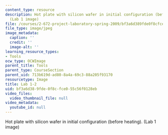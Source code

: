 ```yaml
---
content_type: resource
description: Hot plate with silicon wafer in initial configuration (before heating).
  (Lab 1 image)
file: /courses/2-672-project-laboratory-spring-2009/bf3a6d389fde0f8cfce055c56f0128eb_lab12.jpg
file_type: image/jpeg
image_metadata:
  caption: ''
  credit: ''
  image-alt: ''
learning_resource_types:
- Tools
ocw_type: OCWImage
parent_title: Tools
parent_type: CourseSection
parent_uid: 713b619d-ad80-8a4a-69c3-88a205f93170
resourcetype: Image
title: Lab 1-2
uid: bf3a6d38-9fde-0f8c-fce0-55c56f0128eb
video_files:
  video_thumbnail_file: null
video_metadata:
  youtube_id: null
---
```

Hot plate with silicon wafer in initial configuration (before heating). (Lab 1 image)

